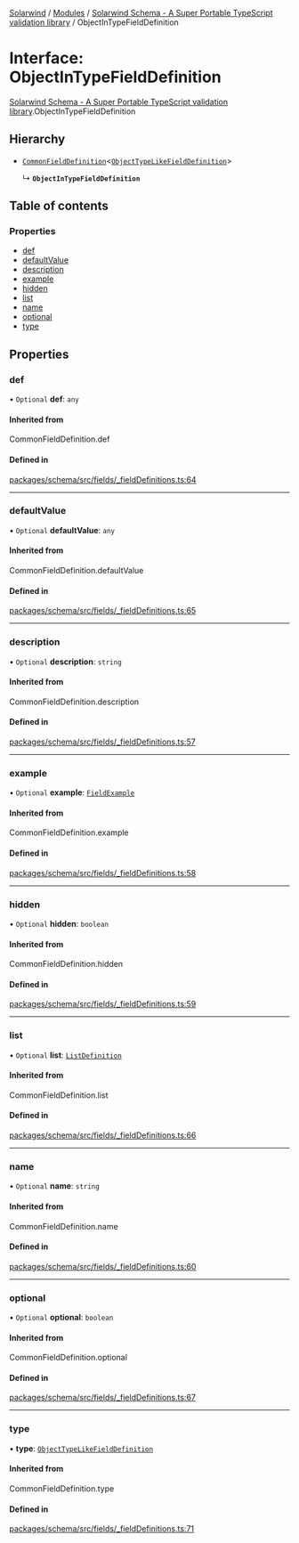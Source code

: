 [Solarwind](../README.md) / [Modules](../modules.md) / [Solarwind Schema - A Super Portable TypeScript validation library](../modules/Solarwind_Schema___A_Super_Portable_TypeScript_validation_library.md) / ObjectInTypeFieldDefinition

# Interface: ObjectInTypeFieldDefinition

[Solarwind Schema - A Super Portable TypeScript validation library](../modules/Solarwind_Schema___A_Super_Portable_TypeScript_validation_library.md).ObjectInTypeFieldDefinition

## Hierarchy

- [`CommonFieldDefinition`](../modules/Solarwind_Schema___A_Super_Portable_TypeScript_validation_library.md#commonfielddefinition)<[`ObjectTypeLikeFieldDefinition`](Solarwind_Schema___A_Super_Portable_TypeScript_validation_library.ObjectTypeLikeFieldDefinition.md)\>

  ↳ **`ObjectInTypeFieldDefinition`**

## Table of contents

### Properties

- [def](Solarwind_Schema___A_Super_Portable_TypeScript_validation_library.ObjectInTypeFieldDefinition.md#def)
- [defaultValue](Solarwind_Schema___A_Super_Portable_TypeScript_validation_library.ObjectInTypeFieldDefinition.md#defaultvalue)
- [description](Solarwind_Schema___A_Super_Portable_TypeScript_validation_library.ObjectInTypeFieldDefinition.md#description)
- [example](Solarwind_Schema___A_Super_Portable_TypeScript_validation_library.ObjectInTypeFieldDefinition.md#example)
- [hidden](Solarwind_Schema___A_Super_Portable_TypeScript_validation_library.ObjectInTypeFieldDefinition.md#hidden)
- [list](Solarwind_Schema___A_Super_Portable_TypeScript_validation_library.ObjectInTypeFieldDefinition.md#list)
- [name](Solarwind_Schema___A_Super_Portable_TypeScript_validation_library.ObjectInTypeFieldDefinition.md#name)
- [optional](Solarwind_Schema___A_Super_Portable_TypeScript_validation_library.ObjectInTypeFieldDefinition.md#optional)
- [type](Solarwind_Schema___A_Super_Portable_TypeScript_validation_library.ObjectInTypeFieldDefinition.md#type)

## Properties

### def

• `Optional` **def**: `any`

#### Inherited from

CommonFieldDefinition.def

#### Defined in

[packages/schema/src/fields/_fieldDefinitions.ts:64](https://github.com/antoniopresto/darch/blob/c5cd1c8/packages/schema/src/fields/_fieldDefinitions.ts#L64)

___

### defaultValue

• `Optional` **defaultValue**: `any`

#### Inherited from

CommonFieldDefinition.defaultValue

#### Defined in

[packages/schema/src/fields/_fieldDefinitions.ts:65](https://github.com/antoniopresto/darch/blob/c5cd1c8/packages/schema/src/fields/_fieldDefinitions.ts#L65)

___

### description

• `Optional` **description**: `string`

#### Inherited from

CommonFieldDefinition.description

#### Defined in

[packages/schema/src/fields/_fieldDefinitions.ts:57](https://github.com/antoniopresto/darch/blob/c5cd1c8/packages/schema/src/fields/_fieldDefinitions.ts#L57)

___

### example

• `Optional` **example**: [`FieldExample`](../modules/Solarwind_Schema___A_Super_Portable_TypeScript_validation_library.md#fieldexample)

#### Inherited from

CommonFieldDefinition.example

#### Defined in

[packages/schema/src/fields/_fieldDefinitions.ts:58](https://github.com/antoniopresto/darch/blob/c5cd1c8/packages/schema/src/fields/_fieldDefinitions.ts#L58)

___

### hidden

• `Optional` **hidden**: `boolean`

#### Inherited from

CommonFieldDefinition.hidden

#### Defined in

[packages/schema/src/fields/_fieldDefinitions.ts:59](https://github.com/antoniopresto/darch/blob/c5cd1c8/packages/schema/src/fields/_fieldDefinitions.ts#L59)

___

### list

• `Optional` **list**: [`ListDefinition`](../modules/Solarwind_Schema___A_Super_Portable_TypeScript_validation_library.md#listdefinition)

#### Inherited from

CommonFieldDefinition.list

#### Defined in

[packages/schema/src/fields/_fieldDefinitions.ts:66](https://github.com/antoniopresto/darch/blob/c5cd1c8/packages/schema/src/fields/_fieldDefinitions.ts#L66)

___

### name

• `Optional` **name**: `string`

#### Inherited from

CommonFieldDefinition.name

#### Defined in

[packages/schema/src/fields/_fieldDefinitions.ts:60](https://github.com/antoniopresto/darch/blob/c5cd1c8/packages/schema/src/fields/_fieldDefinitions.ts#L60)

___

### optional

• `Optional` **optional**: `boolean`

#### Inherited from

CommonFieldDefinition.optional

#### Defined in

[packages/schema/src/fields/_fieldDefinitions.ts:67](https://github.com/antoniopresto/darch/blob/c5cd1c8/packages/schema/src/fields/_fieldDefinitions.ts#L67)

___

### type

• **type**: [`ObjectTypeLikeFieldDefinition`](Solarwind_Schema___A_Super_Portable_TypeScript_validation_library.ObjectTypeLikeFieldDefinition.md)

#### Inherited from

CommonFieldDefinition.type

#### Defined in

[packages/schema/src/fields/_fieldDefinitions.ts:71](https://github.com/antoniopresto/darch/blob/c5cd1c8/packages/schema/src/fields/_fieldDefinitions.ts#L71)
